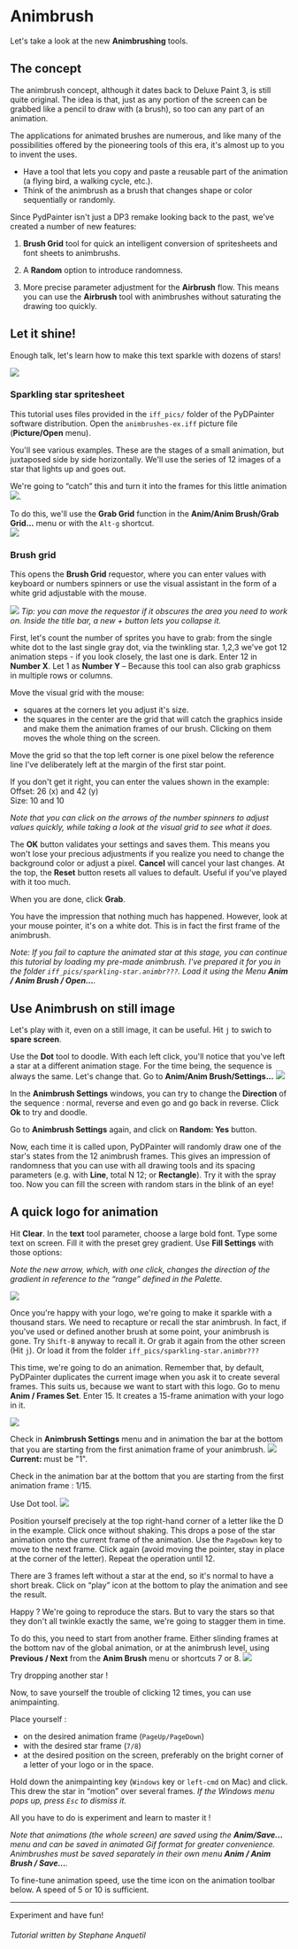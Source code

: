 # Animbrush

Let's take a look at the new **Animbrushing** tools.

## The concept

The animbrush concept, although it dates back to Deluxe Paint 3, is still quite original.
The idea is that, just as any portion of the screen can be grabbed like a pencil to draw with (a brush), so too can any part of an animation.

The applications for animated brushes are numerous, and like many of the possibilities offered by the pioneering tools of this era, it's almost up to you to invent the uses.
- Have a tool that lets you copy and paste a reusable part of the animation (a flying bird, a walking cycle, etc.).
- Think of the animbrush as a brush that changes shape or color sequentially or randomly.

Since PydPainter isn't just a DP3 remake looking back to the past, we've created a number of new features:  
1. **Brush Grid** tool for quick an intelligent conversion of spritesheets and font sheets to animbrushs.  

2. A **Random** option to introduce randomness.
3. More precise parameter adjustment for the **Airbrush** flow. This means you can use the **Airbrush** tool with animbrushes without saturating the drawing too quickly.

## Let it shine!

Enough talk, let's learn how to make this text sparkle with dozens of stars!

![](PyDPainter.gif)

### Sparkling star spritesheet

This tutorial uses files provided in the `iff_pics/` folder of the PyDPainter software distribution. Open the `animbrushes-ex.iff` picture file (**Picture/Open** menu).

You'll see various examples. These are the stages of a small animation, but juxtaposed side by side horizontally. We'll use the series of 12 images of a star that lights up and goes out.

We're going to “catch” this and turn it into the frames for this little animation![](sparkling-star.gif).

To do this, we'll use the **Grab Grid** function in the **Anim/Anim Brush/Grab Grid...** menu or with the `Alt-g`  shortcut.  
![](animbrush-menu.jpg)

### Brush grid
This opens the **Brush Grid** requestor, where you can enter values with keyboard or numbers spinners or use the visual assistant in the form of a white grid adjustable with the mouse.

![](1-brushgrid.jpg)
*Tip: you can move the requestor if it obscures the area you need to work on. Inside the title bar, a new + button lets you collapse it.*

First, let's count the number of sprites you have to grab: from the single white dot to the last single gray dot, via the twinkling star. 1,2,3 we've got 12 animation steps - if you look closely, the last one is dark.
Enter 12 in **Number X**. Let 1 as **Number Y** – Because this tool can also grab graphicss in multiple rows or columns.

Move the visual grid with the mouse:
- squares at the corners let you adjust it's size.
- the squares in the center are the grid that will catch the graphics inside and make them the animation frames of our brush. Clicking on them moves the whole thing on the screen. 

Move the grid so that the top left corner is one pixel below the reference line I've deliberately left at the margin of the first star point.

If you don't get it right, you can enter the values shown in the example:
Offset: 26 (x) and 42 (y)  
Size: 10 and 10  

_Note that you can click on the arrows of the number spinners to adjust values quickly, while taking a look at the visual grid to see what it does._

The **OK** button validates your settings and saves them. This means you won't lose your precious adjustments if you realize you need to change the background color or adjust a pixel. **Cancel** will cancel your last changes. At the top, the **Reset** button resets all values to default. Useful if you've played with it too much.

When you are done, click **Grab**.

You have the impression that nothing much has happened. However, look at your mouse pointer, it's on a white dot. This is in fact the first frame of the animbrush.

_Note: If you fail to capture the animated star at this stage, you can continue this tutorial by loading my pre-made animbrush. I've prepared it for you in the folder `iff_pics/sparkling-star.animbr???`. Load it using the Menu **Anim / Anim Brush / Open…**._

## Use Animbrush on still image

Let's play with it, even on a still image, it can be useful. Hit `j` to swich to **spare screen**.

Use the **Dot** tool to doodle. With each left click, you'll notice that you've left a star at a different animation stage.
For the time being, the sequence is always the same. Let's change that.
Go to **Anim/Anim Brush/Settings...**
![](animbrush-settings.jpg)  

In the **Animbrush Settings** windows, you can try to change the **Direction** of the sequence : normal, reverse and even go and go back in reverse. Click **Ok** to try and doodle.

Go to **Animbrush Settings** again, and click on **Random: Yes** button. 

Now, each time it is called upon, PyDPainter will randomly draw one of the star's states from the 12 animbrush frames. This gives an impression of randomness that you can use with all drawing tools and its spacing parameters (e.g. with **Line**, total N 12; or **Rectangle**). Try it with the spray too. Now you can fill the screen with random stars in the blink of an eye!

## A quick logo for animation

Hit **Clear**. In the **text** tool parameter, choose a large bold font. Type some text on screen. Fill it with the preset grey gradient. Use **Fill Settings** with those options:

_Note the new arrow, which, with one click, changes the direction of the gradient in reference to the “range” defined in the Palette._

![](2-logo.jpg)

Once you're happy with your logo, we're going to make it sparkle with a thousand stars. We need to recapture or recall the star animbrush. In fact, if you've used or defined another brush at some point, your animbrush is gone. Try `Shift-B` anyway to recall it. Or grab it again from the other screen (Hit `j`). Or load it from the folder `iff_pics/sparkling-star.animbr???`

This time, we're going to do an animation. Remember that, by default, PyDPainter duplicates the current image when you ask it to create several frames. This suits us, because we want to start with this logo. Go to menu **Anim / Frames Set**. 
Enter 15. It creates a 15-frame animation with your logo in it.

![](4-setframecount.jpg)

Check in **Animbrush Settings** menu and in animation the bar at the bottom that you are starting from the first animation frame of your animbrush.
![](3-animbrush-settings.jpg)
**Current:** must be "1".

Check in the animation bar at the bottom that you are starting from the first animation frame : 1/15.

Use Dot tool. ![](../../../tools/src/t-dot.png)

Position yourself precisely at the top right-hand corner of a letter like the D in the example. Click once without shaking. This drops a pose of the star animation onto the current frame of the animation. Use the `PageDown` key to move to the next frame. Click again (avoid moving the pointer, stay in place at the corner of the letter). Repeat the operation until 12. 

There are 3 frames left without a star at the end, so it's normal to have a short break. Click on “play” icon at the bottom to play the animation and see the result.

Happy ? We're going to reproduce the stars. But to vary the stars so that they don't all twinkle exactly the same, we're going to stagger them in time.

To do this, you need to start from another frame. Either slinding frames at the bottom nav of the global animation, or at the animbrush level, using **Previous / Next** from the **Anim Brush** menu or shortcuts 7 or 8.
![](5-animbr-menu-previous.jpg)

Try dropping another star ! 

Now, to save yourself the trouble of clicking 12 times, you can use animpainting.

Place yourself :
- on the desired animation frame (`PageUp/PageDown`)
- with the desired star frame (`7/8`)
- at the desired position on the screen, preferably on the bright corner of a letter of your logo or in the space.

Hold down the animpainting  key (`Windows`  key or `left-cmd` on Mac) and click. This drew the star in “motion” over several frames. _If the Windows menu pops up, press `Esc` to dismiss it._

All you have to do is experiment and learn to master it !

_Note that animations (the whole screen) are saved using the **Anim/Save…** menu and can be saved in animated Gif format for greater convenience. Animbrushes must be saved separately in their own menu **Anim / Anim Brush / Save…**._

To fine-tune animation speed, use the time icon on the animation toolbar below. A speed of 5 or 10 is sufficient.

-----
Experiment and have fun!

###### Tutorial written by Stephane Anquetil
